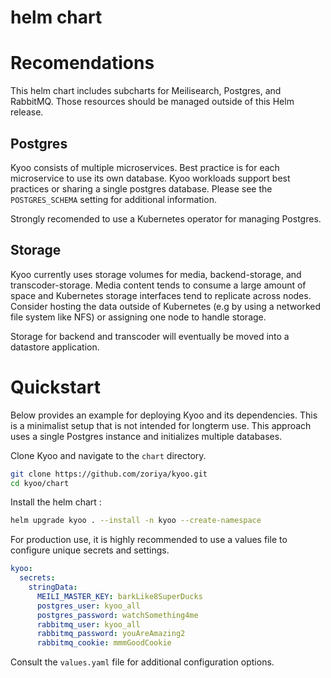 # helm chart

# Recomendations

This helm chart includes subcharts for Meilisearch, Postgres, and RabbitMQ.  Those resources should be managed outside of this Helm release.

## Postgres

Kyoo consists of multiple microservices.  Best practice is for each microservice to use its own database.  Kyoo workloads support best practices or sharing a single postgres database.  Please see the `POSTGRES_SCHEMA` setting for additional information.

Strongly recomended to use a Kubernetes operator for managing Postgres.

## Storage

Kyoo currently uses storage volumes for media, backend-storage, and transcoder-storage.  Media content tends to consume a large amount of space and Kubernetes storage interfaces tend to replicate across nodes. Consider hosting the data outside of Kubernetes (e.g by using a networked file system like NFS) or assigning one node to handle storage.

Storage for backend and transcoder will eventually be moved into a datastore application.

# Quickstart

Below provides an example for deploying Kyoo and its dependencies.  This is a minimalist setup that is not intended for longterm use.  This approach uses a single Postgres instance and initializes multiple databases.

Clone Kyoo and navigate to the `chart` directory.
```bash
git clone https://github.com/zoriya/kyoo.git
cd kyoo/chart
```

Install the helm chart :

```bash
helm upgrade kyoo . --install -n kyoo --create-namespace
```

For production use, it is highly recommended to use a values file to configure unique secrets and settings.

```yaml
kyoo:
  secrets:
    stringData:
      MEILI_MASTER_KEY: barkLike8SuperDucks
      postgres_user: kyoo_all
      postgres_password: watchSomething4me
      rabbitmq_user: kyoo_all
      rabbitmq_password: youAreAmazing2
      rabbitmq_cookie: mmmGoodCookie
```

Consult the `values.yaml` file for additional configuration options.